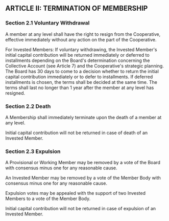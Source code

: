 ## ARTICLE II: TERMINATION OF MEMBERSHIP

### Section 2.1 Voluntary Withdrawal

A member at any level shall have the right to resign from the Cooperative, effective immediately without any action on the part of the Cooperative.

For Invested Members: If voluntary withdrawing, the Invested Member's initial capital contribution will be returned immediately or deferred to installments depending on the Board's determination concerning the Collective Account (see Article 7) and the Cooperative's strategic planning. The Board has 30 days to come to a decision whether to return the initial capital contribution immediately or to defer to installments. If deferred installments is chosen, the terms shall be decided at the same time. The terms shall last no longer than 1 year after the member at any level has resigned.

### Section 2.2 Death

A Membership shall immediately terminate upon the death of a member at any level.

Initial capital contribution will not be returned in case of death of an Invested Member.

### Section 2.3 Expulsion

A Provisional or Working Member may be removed by a vote of the Board with consensus minus one for any reasonable cause.

An Invested Member may be removed by a vote of the Member Body with consensus minus one for any reasonable cause.

Expulsion votes may be appealed with the support of two Invested Members to a vote of the Member Body.

Initial capital contribution will not be returned in case of expulsion of an Invested Member.
